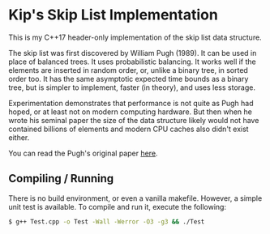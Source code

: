 # Kip's Skip List Implementation
This is my C++17 header-only implementation of the skip list data structure.

The skip list was first discovered by William Pugh (1989). It can be used in place of balanced trees. It uses probabilistic balancing. It works well if the elements are inserted in random order, or, unlike a binary tree, in sorted order too. It has the same asymptotic expected time bounds as a binary tree, but is simpler to implement, faster (in theory), and uses less storage.

Experimentation demonstrates that performance is not quite as Pugh had hoped, or at least not on modern computing hardware. But then when he wrote his seminal paper the size of the data structure likely would not have contained billions of elements and modern CPU caches also didn't exist either.

You can read the Pugh's original paper [here](https://dl.acm.org/doi/10.1145/78973.78977).

## Compiling / Running

There is no build environment, or even a vanilla makefile. However, a simple unit test is available. To compile and run it, execute the following:

```bash
$ g++ Test.cpp -o Test -Wall -Werror -O3 -g3 && ./Test
```

